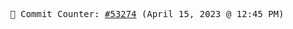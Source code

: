 <p align="center">
    <samp>
        📮 Commit Counter: <a href="https://github.com/Javascript-void0/Javascript-void0/commits/main">#53274</a> (April 15, 2023 @ 12:45 PM)
    </samp>
</p>